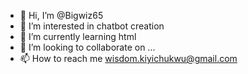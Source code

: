 - 👋 Hi, I’m @Bigwiz65 
- 👀 I’m interested in chatbot creation
- 🌱 I’m currently learning html
- 💞️ I’m looking to collaborate on ...
- 📫 How to reach me wisdom.kiyichukwu@gmail.com

<!---
Bigwiz65/Bigwiz65 is a ✨ special ✨ repository because its `README.md` (this file) appears on your GitHub profile.
You can click the Preview link to take a look at your changes.
--->
